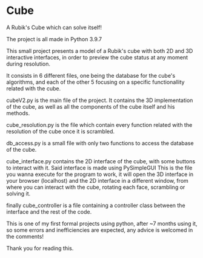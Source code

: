 # Cube
A Rubik's Cube which can solve itself!

The project is all made in Python 3.9.7

This small project presents a model of a Rubik's cube with both 2D and 3D interactive interfaces, in order to preview the cube status at any moment during resolution.

It consists in 6 different files, one being the database for the cube's algorithms, and each of the other 5 focusing on a specific functionallity related with the cube.

cubeV2.py is the main file of the project. It contains the 3D implementation of the cube, as well as all the components of the cube itself and his methods.

cube_resolution.py is the file which contain every function related with the resolution of the cube once it is scrambled.

db_access.py is a small file with only two functions to access the database of the cube.

cube_interface.py contains the 2D interface of the cube, with some buttons to interact with it. Said interface is made using PySimpleGUI
This is the file you wanna execute for the program to work, it will open the 3D interface in your browser (localhost) and the 2D interface in a different window, from where you can interact with the cube, rotating each face, scrambling or solving it.

finally cube_controller is a file containing a controller class between the interface and the rest of the code.


This is one of my first formal projects using python, after ~7 months using it, so some errors and inefficiencies are expected, any advice is welcomed in the comments!

Thank you for reading this.
